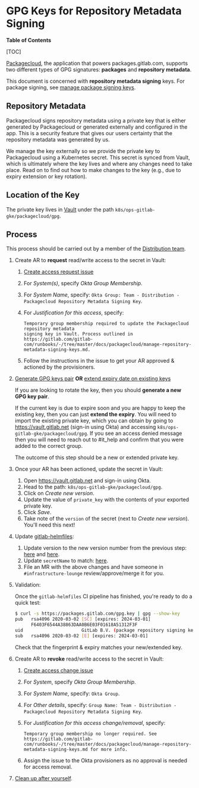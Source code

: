 # GPG Keys for Repository Metadata Signing

**Table of Contents**

[TOC]

[Packagecloud](https://packagecloud.io), the application that powers packages.gitlab.com, supports two different types of GPG signatures: **packages** and **repository metadata**.

This document is concerned with **repository metadata signing** keys. For package signing, see [manage package signing keys](../packaging/manage-package-signing-keys.md).

## Repository Metadata

Packagecloud signs repository metadata using a private key that is either generated by Packagecloud or generated
externally and configured in the app. This is a security feature that gives our users certainty that the repository
metadata was generated by us.

We manage the key externally so we provide the private key to Packagecloud using a Kubernetes secret. This secret is
synced from Vault, which is ultimately where the key lives and where any changes need to take place.
Read on to find out how to make changes to the key (e.g., due to expiry extension or key rotation).

## Location of the Key

The private key lives in [Vault](https://vault.gitlab.net) under the path `k8s/ops-gitlab-gke/packagecloud/gpg`.

## Process

This process should be carried out by a member of the [Distribution team](https://about.gitlab.com/handbook/engineering/development/enablement/systems/distribution/).

1. Create AR to **request** read/write access to the secret in Vault:

    1. [Create access request issue](https://gitlab.com/gitlab-com/team-member-epics/access-requests/-/issues/new?issuable_template=Individual_Bulk_Access_Request)
    1. For _System(s)_, specify _Okta Group Membership_.
    1. For _System Name_, specify: `Okta Group: Team - Distribution - Packagecloud Repository Metadata Signing Key`.
    1. For _Justification for this access_, specify:

        ```text
        Temporary group membership required to update the Packagecloud repository metadata
        signing key in Vault. Process outlined in https://gitlab.com/gitlab-com/runbooks/-/tree/master/docs/packagecloud/manage-repository-metadata-signing-keys.md.
        ```

    1. Follow the instructions in the issue to get your AR approved & actioned by the provisioners.

1. [Generate GPG keys pair](../packaging/manage-package-signing-keys.md#generating-the-gpg-keys-pair) **OR** [extend expiry
   date on existing keys](../packaging/manage-package-signing-keys.md#extending-key-expiration)

    If you are looking to rotate the key, then you should **generate a new GPG key pair**.

    If the current key is due to expire soon and you are happy to keep the existing key, then you can just **extend the
    expiry**. You will need to import the existing private key, which you can obtain by going to
    <https://vault.gitlab.net> (sign-in using Okta) and accessing `k8s/ops-gitlab-gke/packagecloud/gpg`. If you see an
    access denied message then you will need to reach out to #it_help and confirm that you were added to the correct
    group.

    The outcome of this step should be a new or extended private key.

1. Once your AR has been actioned, update the secret in Vault:

    1. Open <https://vault.gitlab.net> and sign-in using Okta.
    1. Head to the path: `k8s/ops-gitlab-gke/packagecloud/gpg`.
    1. Click on _Create new version_.
    1. Update the value of `private_key` with the contents of your exported private key.
    1. Click _Save_.
    1. Take note of the `version` of the secret (next to _Create new version_). You'll need this next!

1. Update [gitlab-helmfiles](https://gitlab.com/gitlab-com/gl-infra/k8s-workloads/gitlab-helmfiles):

    1. Update version to the new version number from the previous
      step:
      [here](https://gitlab.com/gitlab-com/gl-infra/k8s-workloads/gitlab-helmfiles/-/blob/0b89319cf24f82bdeb978b9d6f101f7c7d73483c/releases/packagecloud/values-secrets/ops.yaml.gotmpl#L75)
      and [here](https://gitlab.com/gitlab-com/gl-infra/k8s-workloads/gitlab-helmfiles/-/blob/0b89319cf24f82bdeb978b9d6f101f7c7d73483c/releases/packagecloud/values-secrets/ops.yaml.gotmpl#L86).
    1. Update `secretName` to match: [here](https://gitlab.com/gitlab-com/gl-infra/k8s-workloads/gitlab-helmfiles/-/blob/0b89319cf24f82bdeb978b9d6f101f7c7d73483c/releases/packagecloud/ops.yaml.gotmpl#L64).
    1. File an MR with the above changes and have someone in `#infrastructure-lounge` review/approve/merge it for you.

1. Validation:

    Once the `gitlab-helmfiles` CI pipeline has finished, you're ready to do a quick test:

    ```sh
    $ curl -s https://packages.gitlab.com/gpg.key | gpg --show-key
    pub   rsa4096 2020-03-02 [SC] [expires: 2024-03-01]
          F6403F6544A38863DAA0B6E03F01618A51312F3F
    uid                      GitLab B.V. (package repository signing key) <packages@gitlab.com>
    sub   rsa4096 2020-03-02 [E] [expires: 2024-03-01]
    ```

    Check that the fingerprint & expiry matches your new/extended key.

1. Create AR to **revoke** read/write access to the secret in Vault:

    1. [Create access change issue](https://gitlab.com/gitlab-com/team-member-epics/access-requests/-/issues/new?issuable_template=Access_Change_Request)
    1. For _System_, specify _Okta Group Membership_.
    1. For _System Name_, specify: `Okta Group`.
    1. For _Other details_, specify: `Group Name: Team - Distribution - Packagecloud Repository Metadata Signing Key`.
    1. For _Justification for this access change/removal_, specify:

        ```text
        Temporary group membership no longer required. See
        https://gitlab.com/gitlab-com/runbooks/-/tree/master/docs/packagecloud/manage-repository-metadata-signing-keys.md for more info.
        ```

    1. Assign the issue to the Okta provisioners as no approval is needed for access removal.

1. [Clean up after yourself](../packaging/manage-package-signing-keys.md#purging-local-copies).
